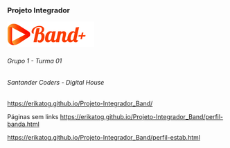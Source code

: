 ### Projeto Integrador

![GitHub Home](/img/logo_200x60.png)

###### Grupo 1 - Turma 01
###### Santander Coders - Digital House

 https://erikatog.github.io/Projeto-Integrador_Band/
 
 Páginas sem links 
 https://erikatog.github.io/Projeto-Integrador_Band/perfil-banda.html
 
 https://erikatog.github.io/Projeto-Integrador_Band/perfil-estab.html
